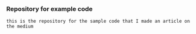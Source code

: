 ### Repository for example code
``` this is the repository for the sample code that I made an article on the medium ```